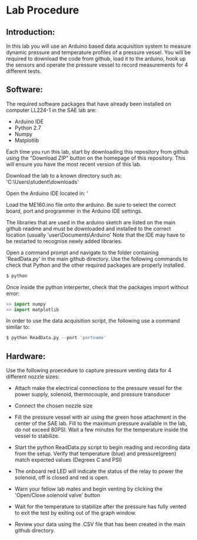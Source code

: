 # Lab Procedure

## Introduction:

In this lab you will use an Arduino based data acquisition system to measure dynamic pressure and temperature profiles of a pressure vessel. You will be required to download the code from github, load it to the arduino, hook up the sensors and operate the pressure vessel to record measurements for 4 different tests. 

## Software: 

The required software packages that have already been installed on computer LL224-1 in the SAE lab are: 
- Arduino IDE
- Python 2.7
- Numpy
- Matplotlib

Each time you run this lab, start by downloading this repository from github using the "Download ZIP" button on the homepage of this repository. This will ensure you have the most recent version of this lab. 

Download the lab to a known directory such as: 'C:\Users\student\downloads' 

Open the Arduino IDE located in: '

Load the ME160.ino file onto the arduino. Be sure to select the correct board, port and programmer in the Arduino IDE settings. 

The libraries that are used in the arduino sketch are listed on the main github readme and must be downloaded and installed to the correct location (usually 'user\Documents\Arduino' Note that the IDE may have to be restarted to recognise newly added libraries. 

Open a command prompt and navigate to the folder containing 'ReadData.py' in the main github directory. Use the following commands to check that Python and the other required packages are properly installed.

```python 
$ python
```
Once inside the python interperter, check that the packages import without error:

```python 
>> import numpy
>> import matplotlib
```
In order to use the data acquisition script, the following use a command similar to: 

```python 
$ python ReadData.py --port 'portname'
```

## Hardware:

Use the following proecedure to capture pressure venting data for 4 different nozzle sizes: 

- Attach make the electrical connections to the pressure vessel for the power supply, solenoid, thermocouple, and pressure transducer

- Connect the chosen nozzle size

- Fill the pressure vessel with air using the green hose attachment in the center of the SAE lab. Fill to the maximum pressure available in the lab, do not exceed 80PSI. Wait a few minutes for the temperature inside the vessel to stabilize. 

- Start the python ReadData.py script to begin reading and recording data from the setup. Verify that temperature (blue) and pressure(green) match expected values (Degrees C and PSI)

- The onboard red LED will indicate the status of the relay to power the solenoid, off is closed and red is open. 

- Warn your fellow lab mates and begin venting by clicking the 'Open/Close solenoid valve' button 

- Wait for the temperature to stabilize after the pressure has fully vented to exit the test by exiting out of the graph window. 

- Review your data using the .CSV file that has been created in the main github directory. 
